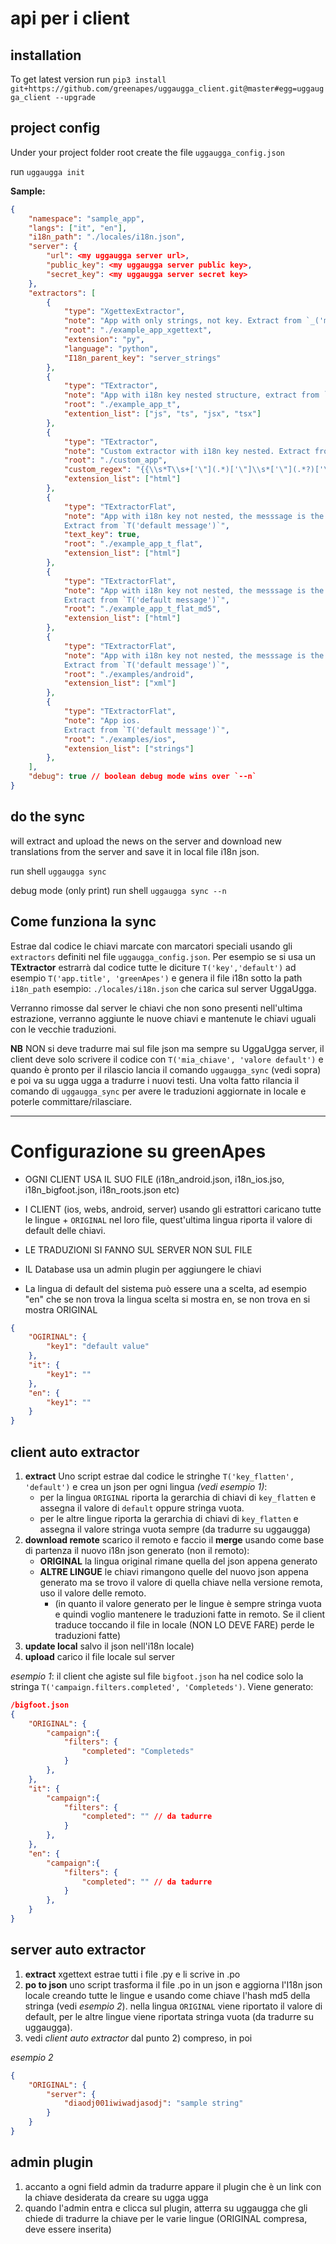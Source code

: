 # api per i client

## installation

To get latest version run `pip3 install git+https://github.com/greenapes/uggaugga_client.git@master#egg=uggaugga_client --upgrade`

## project config
Under your project folder root create the file `uggaugga_config.json`

run `uggaugga init`

**Sample:**
```json
{
    "namespace": "sample_app",
    "langs": ["it", "en"],
    "i18n_path": "./locales/i18n.json",
    "server": {
        "url": <my uggaugga server url>,
        "public_key": <my uggaugga server public key>,
        "secret_key": <my uggaugga server secret key>
    },
    "extractors": [
        {
            "type": "XgettexExtractor",
            "note": "App with only strings, not key. Extract from `_('my text')`",
            "root": "./example_app_xgettext",
            "extension": "py",
            "language": "python",
            "I18n_parent_key": "server_strings"
        },
        {
            "type": "TExtractor",
            "note": "App with i18n key nested structure, extract from `T('key.nested', 'default text')` ",
            "root": "./example_app_t",
            "extention_list": ["js", "ts", "jsx", "tsx"]
        },
        {
            "type": "TExtractor",
            "note": "Custom extractor with i18n key nested. Extract from `{{ T 'key.nested' 'default text' }}`",
            "root": "./custom_app",
            "custom_regex": "{{\\s*T\\s+['\"](.*)['\"]\\s*['\"](.*?)['\"]\\s*}}",
            "extension_list": ["html"]
        },
        {
            "type": "TExtractorFlat",
            "note": "App with i18n key not nested, the messsage is the key. 
            Extract from `T('default message')`",
            "text_key": true,
            "root": "./example_app_t_flat",
            "extension_list": ["html"]
        },
        {
            "type": "TExtractorFlat",
            "note": "App with i18n key not nested, the messsage is the key encoded in md5. 
            Extract from `T('default message')`",
            "root": "./example_app_t_flat_md5",
            "extension_list": ["html"]
        },
        {
            "type": "TExtractorFlat",
            "note": "App with i18n key not nested, the messsage is the key encoded in md5. 
            Extract from `T('default message')`",
            "root": "./examples/android",
            "extension_list": ["xml"]
        },
        {
            "type": "TExtractorFlat",
            "note": "App ios. 
            Extract from `T('default message')`",
            "root": "./examples/ios",
            "extension_list": ["strings"]
        },
    ],
    "debug": true // boolean debug mode wins over `--n`
}
```

## do the sync
will extract and upload the news on the server and download new translations from the server and save it in local file i18n json.

run shell `uggaugga sync`

debug mode (only print)
run shell `uggaugga sync --n`


## Come funziona la sync

Estrae dal codice le chiavi marcate con marcatori speciali usando gli `extractors` definiti nel file `uggaugga_config.json`. 
Per esempio se si usa un **TExtractor** estrarrà dal codice tutte le diciture `T('key','default')` ad esempio `T('app.title', 'greenApes')` e genera il file  i18n sotto la path `i18n_path` esempio: `./locales/i18n.json` che carica sul server UggaUgga.

Verranno rimosse dal server le chiavi che non sono presenti nell'ultima estrazione, verranno aggiunte le nuove chiavi e mantenute le chiavi uguali con le vecchie traduzioni.

**NB**
NON si deve tradurre mai sul file json ma sempre su UggaUgga server, il client deve solo scrivere il codice con `T('mia_chiave', 'valore default')` e quando è pronto per il rilascio lancia il comando `uggaugga_sync` (vedi sopra) e poi va su ugga ugga a tradurre i nuovi testi. Una volta fatto rilancia il comando di `uggaugga_sync` per avere le traduzioni aggiornate in locale e poterle committare/rilasciare.

-------------------------------

# Configurazione su greenApes
- OGNI CLIENT USA IL SUO FILE (i18n_android.json, i18n_ios.jso, i18n_bigfoot.json, i18n_roots.json etc)

- I CLIENT (ios, webs, android, server) usando gli estrattori caricano tutte le lingue + `ORIGINAL` nel loro file, quest'ultima lingua riporta il valore di default delle chiavi.

- LE TRADUZIONI SI FANNO SUL SERVER NON SUL FILE

- IL Database usa un admin plugin per aggiungere le chiavi

- La lingua di default del sistema può essere una a scelta, ad esempio "en" che se non trova la lingua scelta si mostra en, se non trova en si mostra ORIGINAL

```json
{
    "OGIRINAL": {
        "key1": "default value"
    },
    "it": {
        "key1": ""
    },
    "en": {
        "key1": ""
    }
}
```

## client auto extractor

1)  **extract** Uno script estrae dal codice le stringhe `T('key_flatten', 'default')` e crea un json per ogni lingua *(vedi esempio 1)*:
    -   per la lingua `ORIGINAL` riporta la gerarchia di chiavi di `key_flatten` e assegna il valore di `default` oppure stringa vuota.
    - per le altre lingue riporta la gerarchia di chiavi di `key_flatten` e assegna il valore stringa vuota sempre (da tradurre su uggaugga)
2) **download remote** scarico il remoto e faccio il **merge** usando come base di partenza il nuovo i18n json generato (non il remoto):
    - **ORIGINAL** la lingua original rimane quella del json appena generato
    - **ALTRE LINGUE** le chiavi rimangono quelle del nuovo json appena generato ma se trovo il valore di quella chiave nella versione remota, uso il valore delle remoto.
        - (in quanto il valore generato per le lingue è sempre stringa vuota e quindi voglio mantenere le traduzioni fatte in remoto. Se il client traduce toccando il file in locale (NON LO DEVE FARE) perde le traduzioni fatte)
3) **update local** salvo il json nell'i18n locale)
4) **upload** carico il file locale sul server

*esempio 1*: 
il client che agiste sul file `bigfoot.json` ha nel codice solo la stringa `T('campaign.filters.completed', 'Completeds')`. Viene generato:

```json
/bigfoot.json
{
    "ORIGINAL": {
        "campaign":{
            "filters": {
                "completed": "Completeds"
            }
        },
    },
    "it": {
        "campaign":{
            "filters": {
                "completed": "" // da tadurre
            }
        },
    },
    "en": {
        "campaign":{
            "filters": {
                "completed": "" // da tadurre
            }
        },
    }
}
```

## server auto extractor

1) **extract** xgettext estrae tutti i file .py e li scrive in .po
2) **po to json** uno script trasforma il file .po in un json e aggiorna l'I18n json locale creando tutte le lingue e usando come chiave l'hash md5 della stringa (vedi *esempio 2*).
nella lingua `ORIGINAL` viene riportato il valore di default, per le altre lingue viene riportata stringa vuota (da tradurre su uggaugga).
3) vedi *client auto extractor* dal punto 2) compreso, in poi

*esempio 2*
```json
{
    "ORIGINAL": {
        "server": {
            "diaodj001iwiwadjasodj": "sample string"
        }
    }
}
```

## admin plugin

1) accanto a ogni field admin da tradurre appare il plugin che è un link con la chiave desiderata da creare su ugga ugga
2) quando l'admin entra e clicca sul plugin, atterra su uggaugga che gli chiede di tradurre la chiave per le varie lingue (ORIGINAL compresa, deve essere inserita)